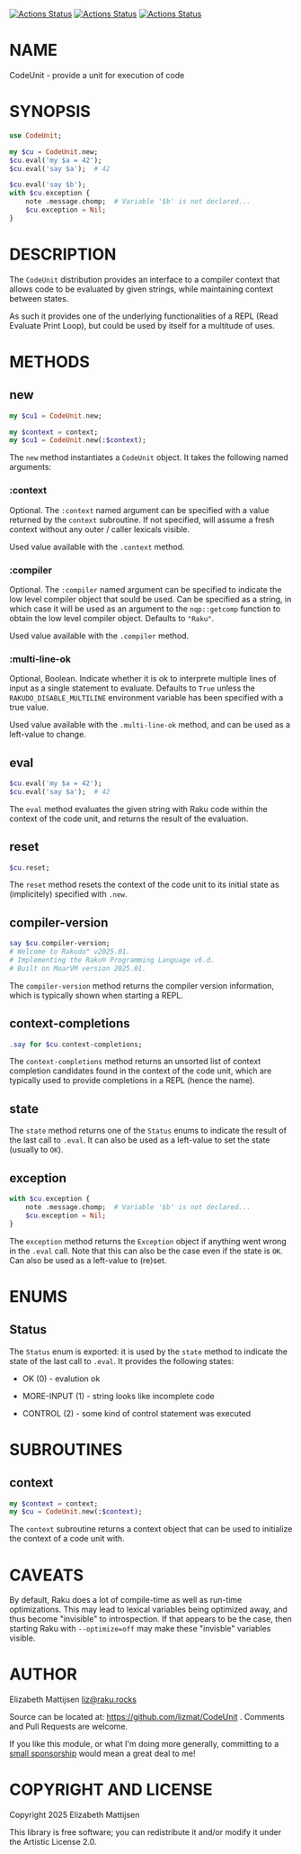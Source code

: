 [![Actions Status](https://github.com/lizmat/CodeUnit/actions/workflows/linux.yml/badge.svg)](https://github.com/lizmat/CodeUnit/actions) [![Actions Status](https://github.com/lizmat/CodeUnit/actions/workflows/macos.yml/badge.svg)](https://github.com/lizmat/CodeUnit/actions) [![Actions Status](https://github.com/lizmat/CodeUnit/actions/workflows/windows.yml/badge.svg)](https://github.com/lizmat/CodeUnit/actions)

NAME
====

CodeUnit - provide a unit for execution of code

SYNOPSIS
========

```raku
use CodeUnit;

my $cu = CodeUnit.new;
$cu.eval('my $a = 42');
$cu.eval('say $a');  # 42

$cu.eval('say $b');
with $cu.exception {
    note .message.chomp;  # Variable '$b' is not declared...
    $cu.exception = Nil;
}
```

DESCRIPTION
===========

The `CodeUnit` distribution provides an interface to a compiler context that allows code to be evaluated by given strings, while maintaining context between states.

As such it provides one of the underlying functionalities of a REPL (Read Evaluate Print Loop), but could be used by itself for a multitude of uses.

METHODS
=======

new
---

```raku
my $cu1 = CodeUnit.new;

my $context = context;
my $cu1 = CodeUnit.new(:$context);
```

The `new` method instantiates a `CodeUnit` object. It takes the following named arguments:

### :context

Optional. The `:context` named argument can be specified with a value returned by the `context` subroutine. If not specified, will assume a fresh context without any outer / caller lexicals visible.

Used value available with the `.context` method.

### :compiler

Optional. The `:compiler` named argument can be specified to indicate the low level compiler object that sould be used. Can be specified as a string, in which case it will be used as an argument to the `nqp::getcomp` function to obtain the low level compiler object. Defaults to `"Raku"`.

Used value available with the `.compiler` method.

### :multi-line-ok

Optional, Boolean. Indicate whether it is ok to interprete multiple lines of input as a single statement to evaluate. Defaults to `True` unless the `RAKUDO_DISABLE_MULTILINE` environment variable has been specified with a true value.

Used value available with the `.multi-line-ok` method, and can be used as a left-value to change.

eval
----

```raku
$cu.eval('my $a = 42');
$cu.eval('say $a');  # 42
```

The `eval` method evaluates the given string with Raku code within the context of the code unit, and returns the result of the evaluation.

reset
-----

```raku
$cu.reset;
```

The `reset` method resets the context of the code unit to its initial state as (implicitely) specified with `.new`.

compiler-version
----------------

```raku
say $cu.compiler-version;
# Welcome to Rakudo™ v2025.01.
# Implementing the Raku® Programming Language v6.d.
# Built on MoarVM version 2025.01.
```

The `compiler-version` method returns the compiler version information, which is typically shown when starting a REPL.

context-completions
-------------------

```raku
.say for $cu.context-completions;
```

The `context-completions` method returns an unsorted list of context completion candidates found in the context of the code unit, which are typically used to provide completions in a REPL (hence the name).

state
-----

The `state` method returns one of the `Status` enums to indicate the result of the last call to `.eval`. It can also be used as a left-value to set the state (usually to `OK`).

exception
---------

```raku
with $cu.exception {
    note .message.chomp;  # Variable '$b' is not declared...
    $cu.exception = Nil;
}
```

The `exception` method returns the `Exception` object if anything went wrong in the `.eval` call. Note that this can also be the case even if the state is `OK`. Can also be used as a left-value to (re)set.

ENUMS
=====

Status
------

The `Status` enum is exported: it is used by the `state` method to indicate the state of the last call to `.eval`. It provides the following states:

  * OK (0) - evalution ok

  * MORE-INPUT (1) - string looks like incomplete code

  * CONTROL (2) - some kind of control statement was executed

SUBROUTINES
===========

context
-------

```raku
my $context = context;
my $cu = CodeUnit.new(:$context);
```

The `context` subroutine returns a context object that can be used to initialize the context of a code unit with.

CAVEATS
=======

By default, Raku does a lot of compile-time as well as run-time optimizations. This may lead to lexical variables being optimized away, and thus become "invisible" to introspection. If that appears to be the case, then starting Raku with `--optimize=off` may make these "invisble" variables visible.

AUTHOR
======

Elizabeth Mattijsen <liz@raku.rocks>

Source can be located at: https://github.com/lizmat/CodeUnit . Comments and Pull Requests are welcome.

If you like this module, or what I'm doing more generally, committing to a [small sponsorship](https://github.com/sponsors/lizmat/) would mean a great deal to me!

COPYRIGHT AND LICENSE
=====================

Copyright 2025 Elizabeth Mattijsen

This library is free software; you can redistribute it and/or modify it under the Artistic License 2.0.

